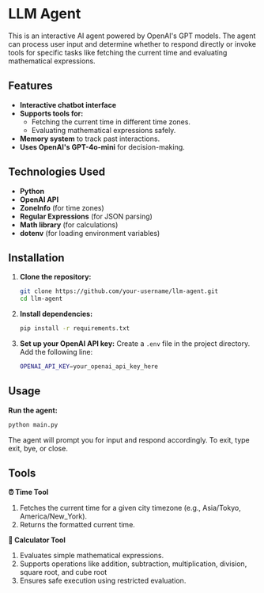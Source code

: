 # LLM Agent

This is an interactive AI agent powered by OpenAI's GPT models. The agent can process user input and determine whether to respond directly or invoke tools for specific tasks like fetching the current time and evaluating mathematical expressions.

## Features

- **Interactive chatbot interface**
- **Supports tools for:**
  - Fetching the current time in different time zones.
  - Evaluating mathematical expressions safely.
- **Memory system** to track past interactions.
- **Uses OpenAI's GPT-4o-mini** for decision-making.

## Technologies Used

- **Python**
- **OpenAI API**
- **ZoneInfo** (for time zones)
- **Regular Expressions** (for JSON parsing)
- **Math library** (for calculations)
- **dotenv** (for loading environment variables)

## Installation

1. **Clone the repository:**
   ```sh
   git clone https://github.com/your-username/llm-agent.git
   cd llm-agent
2. **Install dependencies:**
    ```sh
   pip install -r requirements.txt
3. **Set up your OpenAI API key:**
Create a `.env` file in the project directory.
Add the following line:
   ```sh
   OPENAI_API_KEY=your_openai_api_key_here


## Usage
**Run the agent:**
   ```bash
   python main.py
```

The agent will prompt you for input and respond accordingly. To exit, type exit, bye, or close.

## Tools

**⏰ Time Tool**
1. Fetches the current time for a given city timezone (e.g., Asia/Tokyo, America/New_York).
2. Returns the formatted current time.

**🧮 Calculator Tool**
1. Evaluates simple mathematical expressions.
2. Supports operations like addition, subtraction, multiplication, division, square root, and cube root
3. Ensures safe execution using restricted evaluation.


